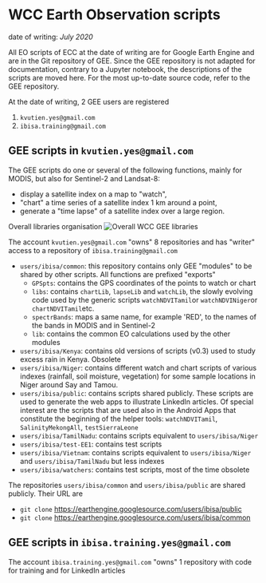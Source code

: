# WCC Earth Observation scripts
date of writing: _July 2020_

All EO scripts of ECC at the date of writing are for Google Earth Engine and are in the Git repository of GEE. Since the GEE repository is not adapted for documentation, contrary to a Jupyter notebook, the descriptions of the scripts are moved here. For the most up-to-date source code, refer to the GEE repository.

At the date of writing, 2 GEE users are registered
1. `kvutien.yes@gmail.com`
2. `ibisa.training@gmail.com`

## GEE scripts in `kvutien.yes@gmail.com`
The GEE scripts do one or several of the following functions, mainly for MODIS, but also for  Sentinel-2 and Landsat-8:
* display a satellite index on a map to "watch",
* "chart" a time series of a satellite index 1 km around a point,
* generate a "time lapse" of a satellite index over a large region.

Overall libraries organisation
![Overall WCC GEE libraries](https://github.com/kvutien/Top-Level/blob/master/common/images/20200718%20WCC%20Libraries.png)

The account `kvutien.yes@gmail.com` "owns" 8 repositories and has "writer" access to a repository of `ibisa.training@gmail.com`
* `users/ibisa/common`: this repository contains only GEE "modules" to be shared by other scripts. All functions are prefixed "exports"
  * `GPSpts`: contains the GPS coordinates of the points to watch or chart
  * `libs`: contains `chartLib`, `lapseLib` and `watchLib`, the slowly evolving code used by the generic scripts `watchNDVITamil`or `watchNDVINiger`or `chartNDVITamil`etc.
  * `spectrBands`: maps a same name, for example 'RED', to the names of the bands in MODIS and in Sentinel-2
  * `lib`: contains the common EO calculations used by the other modules
* `users/ibisa/Kenya`: contains old versions of scripts (v0.3) used to study excess rain in Kenya. Obsolete
* `users/ibisa/Niger`: contains different watch and chart scripts of various indexes (rainfall, soil moisture, vegetation) for some sample locations in Niger around Say and Tamou.
* `users/ibisa/public`: contains scripts shared publicly. These scripts are used to generate the web apps to illustrate LinkedIn articles. Of special interest are the scripts that are used also in the Android Apps that constitute the beginning of the helper tools: `watchNDVITamil`, `SalinityMekongAll`, `testSierraLeone`
* `users/ibisa/TamilNadu`: contains scripts equivalent to `users/ibisa/Niger`
* `users/ibisa/test-EE1`: contains test scripts
* `users/ibisa/Vietnam`: contains scripts equivalent to `users/ibisa/Niger` and `users/ibisa/TamilNadu` but less indexes
* `users/ibisa/watchers`: contains test scripts, most of the time obsolete

The repositories `users/ibisa/common` and `users/ibisa/public` are shared publicly. Their URL are
* `git clone` https://earthengine.googlesource.com/users/ibisa/public
* `git clone` https://earthengine.googlesource.com/users/ibisa/common

## GEE scripts in `ibisa.training.yes@gmail.com`
The account `ibisa.training.yes@gmail.com` "owns" 1 repository with code for training and for LinkedIn articles

